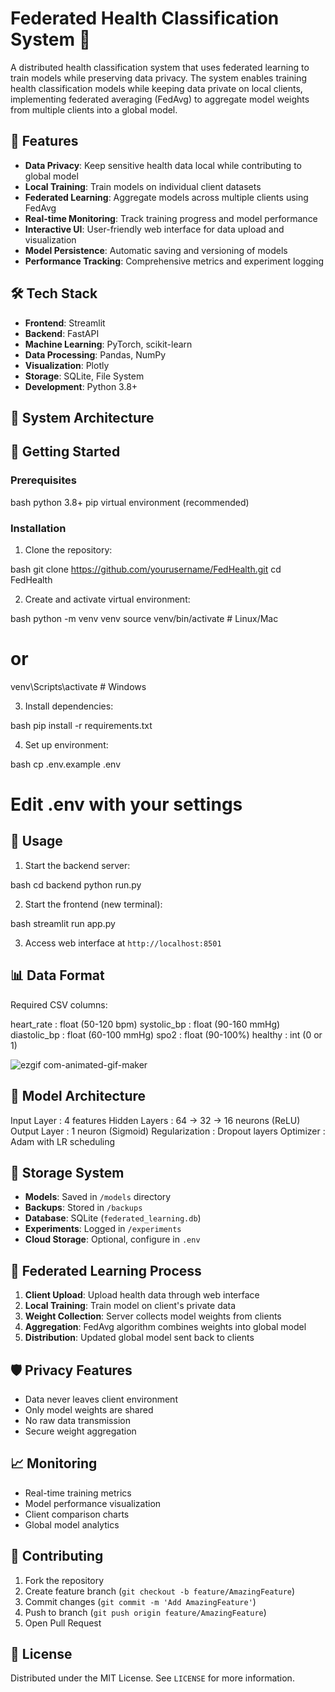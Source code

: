 # Federated Health Classification System 🏥

A distributed health classification system that uses federated learning to train models while preserving data privacy. The system enables training health classification models while keeping data private on local clients, implementing federated averaging (FedAvg) to aggregate model weights from multiple clients into a global model.

## 🌟 Features

- **Data Privacy**: Keep sensitive health data local while contributing to global model
- **Local Training**: Train models on individual client datasets
- **Federated Learning**: Aggregate models across multiple clients using FedAvg
- **Real-time Monitoring**: Track training progress and model performance
- **Interactive UI**: User-friendly web interface for data upload and visualization
- **Model Persistence**: Automatic saving and versioning of models
- **Performance Tracking**: Comprehensive metrics and experiment logging

## 🛠️ Tech Stack

- **Frontend**: Streamlit
- **Backend**: FastAPI
- **Machine Learning**: PyTorch, scikit-learn
- **Data Processing**: Pandas, NumPy
- **Visualization**: Plotly
- **Storage**: SQLite, File System
- **Development**: Python 3.8+

## 📁 System Architecture

## 🚀 Getting Started

### Prerequisites

bash
python 3.8+
pip
virtual environment (recommended)


### Installation

1. Clone the repository:

bash
git clone https://github.com/yourusername/FedHealth.git
cd FedHealth

2. Create and activate virtual environment:

bash
python -m venv venv
source venv/bin/activate  # Linux/Mac
# or
venv\Scripts\activate     # Windows

3. Install dependencies:

bash
pip install -r requirements.txt

4. Set up environment:

bash
cp .env.example .env
# Edit .env with your settings

## 🎯 Usage

1. Start the backend server:

bash
cd backend
python run.py

2. Start the frontend (new terminal):

bash
streamlit run app.py

3. Access web interface at `http://localhost:8501`

## 📊 Data Format

Required CSV columns:

heart_rate    : float (50-120 bpm)
systolic_bp   : float (90-160 mmHg)
diastolic_bp  : float (60-100 mmHg)
spo2          : float (90-100%)
healthy       : int (0 or 1)

![ezgif com-animated-gif-maker](https://github.com/user-attachments/assets/0674197f-8340-4dde-b76a-1246f52d3d2f)

## 🧠 Model Architecture

Input Layer    : 4 features
Hidden Layers  : 64 → 32 → 16 neurons (ReLU)
Output Layer   : 1 neuron (Sigmoid)
Regularization : Dropout layers
Optimizer      : Adam with LR scheduling

## 💾 Storage System

- **Models**: Saved in `/models` directory
- **Backups**: Stored in `/backups`
- **Database**: SQLite (`federated_learning.db`)
- **Experiments**: Logged in `/experiments`
- **Cloud Storage**: Optional, configure in `.env`

## 🔄 Federated Learning Process

1. **Client Upload**: Upload health data through web interface
2. **Local Training**: Train model on client's private data
3. **Weight Collection**: Server collects model weights from clients
4. **Aggregation**: FedAvg algorithm combines weights into global model
5. **Distribution**: Updated global model sent back to clients

## 🛡️ Privacy Features

- Data never leaves client environment
- Only model weights are shared
- No raw data transmission
- Secure weight aggregation

## 📈 Monitoring

- Real-time training metrics
- Model performance visualization
- Client comparison charts
- Global model analytics

## 🤝 Contributing

1. Fork the repository
2. Create feature branch (`git checkout -b feature/AmazingFeature`)
3. Commit changes (`git commit -m 'Add AmazingFeature'`)
4. Push to branch (`git push origin feature/AmazingFeature`)
5. Open Pull Request

## 📝 License

Distributed under the MIT License. See `LICENSE` for more information.


